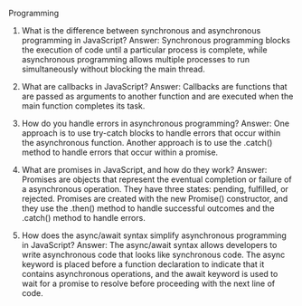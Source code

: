 Programming

1. What is the difference between synchronous and asynchronous programming in JavaScript?
Answer: Synchronous programming blocks the execution of code until a particular process is complete, while asynchronous programming allows multiple processes to run simultaneously without blocking the main thread.

2. What are callbacks in JavaScript?
Answer: Callbacks are functions that are passed as arguments to another function and are executed when the main function completes its task.

3. How do you handle errors in asynchronous programming?
Answer: One approach is to use try-catch blocks to handle errors that occur within the asynchronous function. Another approach is to use the .catch() method to handle errors that occur within a promise.

4. What are promises in JavaScript, and how do they work?
Answer: Promises are objects that represent the eventual completion or failure of a asynchronous operation. They have three states: pending, fulfilled, or rejected. Promises are created with the new Promise() constructor, and they use the .then() method to handle successful outcomes and the .catch() method to handle errors.

5. How does the async/await syntax simplify asynchronous programming in JavaScript?
Answer: The async/await syntax allows developers to write asynchronous code that looks like synchronous code. The async keyword is placed before a function declaration to indicate that it contains asynchronous operations, and the await keyword is used to wait for a promise to resolve before proceeding with the next line of code.